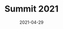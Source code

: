 ---
title: Summit 2021
description: Reimagine what a data warehouse can do
date: 2021-04-29
time: 10 am PT / 1 pm ET
coverImage: /uploads/Yellowbrick_AprilSummitHeroImage.jpg
webcastLink: /go/summit2021/
pinned: false
upcoming: true
hidden: false
isSummit: true
---